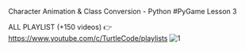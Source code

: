 Character Animation & Class Conversion - Python #PyGame Lesson 3

ALL PLAYLIST (+150 videos) 👉 https://www.youtube.com/c/TurtleCode/playlists
![1](https://user-images.githubusercontent.com/85156399/172400636-6fd3f781-7cad-4477-a1d0-b3f3c2216323.png)



